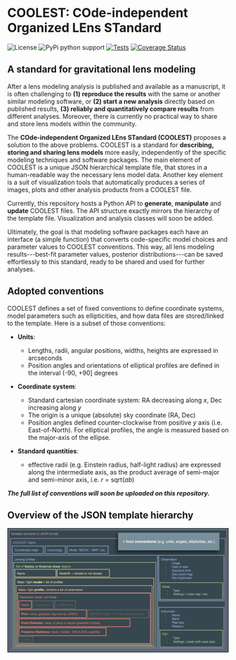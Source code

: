 # COOLEST: COde-independent Organized LEns STandard

![License](https://img.shields.io/github/license/aymgal/COOLEST)
![PyPi python support](https://img.shields.io/badge/Python-3.7-blue)
[![Tests](https://github.com/aymgal/COOLEST/actions/workflows/python-package.yml/badge.svg?branch=test)](https://github.com/aymgal/COOLEST/actions/workflows/python-package.yml)
[![Coverage Status](https://coveralls.io/repos/github/aymgal/COOLEST/badge.svg)](https://coveralls.io/github/aymgal/COOLEST)


## A standard for gravitational lens modeling

After a lens modeling analysis is published and available as a manuscript, it is often challenging to **(1) reproduce the results** with the same or another similar modeling software, or **(2) start a new analysis** directly based on published results, **(3) reliably and quantitatively compare results** from different analyses. Moreover, there is currently no practical way to share and store lens models within the community.

The **COde-independent Organized LEns STandard (COOLEST)** proposes a solution to the above problems. COOLEST is a standard for **describing, storing and sharing lens models** more easily, independently of the specific modeling techniques and software packages. The main element of COOLEST is a unique JSON hierarchical template file, that stores in a human-readable way the necessary lens model data. Another key element is a suit of visualization tools that automatically produces a series of images, plots and other analysis products from a COOLEST file.

Currently, this repository hosts a Python API to __generate__, __manipulate__ and __update__ COOLEST files. The API structure exactly mirrors the hierarchy of the template file. Visualization and analysis classes will soon be added.

Ultimately, the goal is that modeling software packages each have an interface (a simple function) that converts code-specific model choices and parameter values to COOLEST conventions. This way, all lens modeling results---best-fit parameter values, posterior distributions---can be saved effortlessly to this standard, ready to be shared and used for further analyses.



## Adopted conventions

COOLEST defines a set of fixed conventions to define coordinate systems, model parameters such as ellipticities, and how data files are stored/linked to the template. Here is a subset of those conventions:

- **Units**:
    - Lengths, radii, angular positions, widths, heights are expressed in arcseconds
    - Position angles and orientations of elliptical profiles are defined in the interval (-90, +90] degrees

- **Coordinate system**:
    - Standard cartesian coordinate system: RA decreasing along *x*, Dec increasing along *y*
    - The origin is a unique (absolute) sky coordinate (RA, Dec)
    - Position angles defined counter-clockwise from positive *y* axis (i.e. East-of-North). For elliptical profiles, the angle is measured based on the major-axis of the ellipse.

- **Standard quantities**:
    - effective radii (e.g. Einstein radius, half-light radius) are expressed along the intermediate axis, as the product average of semi-major and semi-minor axis, i.e. _r_ = sqrt(_ab_)

_**The full list of conventions will soon be uploaded on this repository.**_


## Overview of the JSON template hierarchy

![API Hierarchy](images/api_stacked_hierarchy.png "API Hierarchy")
